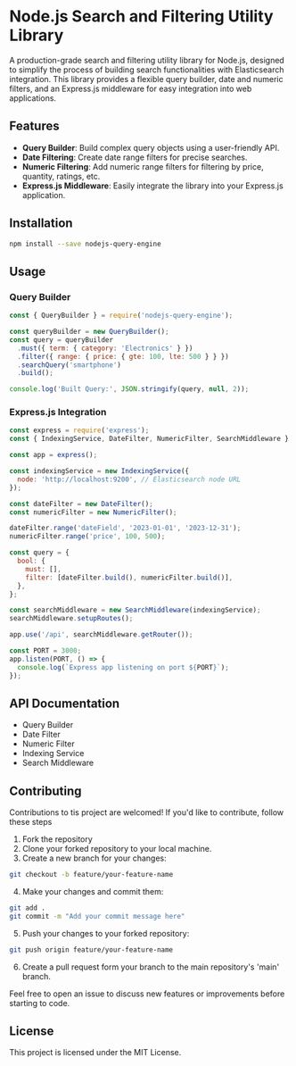 # Node.js Search and Filtering Utility Library

A production-grade search and filtering utility library for Node.js, designed to simplify the process of building search functionalities with Elasticsearch integration. This library provides a flexible query builder, date and numeric filters, and an Express.js middleware for easy integration into web applications.

## Features

- **Query Builder**: Build complex query objects using a user-friendly API.
- **Date Filtering**: Create date range filters for precise searches.
- **Numeric Filtering**: Add numeric range filters for filtering by price, quantity, ratings, etc.
- **Express.js Middleware**: Easily integrate the library into your Express.js application.

## Installation

```bash
npm install --save nodejs-query-engine
```

## Usage
### Query Builder

```javascript
const { QueryBuilder } = require('nodejs-query-engine');

const queryBuilder = new QueryBuilder();
const query = queryBuilder
  .must({ term: { category: 'Electronics' } })
  .filter({ range: { price: { gte: 100, lte: 500 } } })
  .searchQuery('smartphone')
  .build();

console.log('Built Query:', JSON.stringify(query, null, 2));
```

### Express.js Integration
```javascript 
const express = require('express');
const { IndexingService, DateFilter, NumericFilter, SearchMiddleware } = require('nodejs-query-engine');

const app = express();

const indexingService = new IndexingService({
  node: 'http://localhost:9200', // Elasticsearch node URL
});

const dateFilter = new DateFilter();
const numericFilter = new NumericFilter();

dateFilter.range('dateField', '2023-01-01', '2023-12-31');
numericFilter.range('price', 100, 500);

const query = {
  bool: {
    must: [],
    filter: [dateFilter.build(), numericFilter.build()],
  },
};

const searchMiddleware = new SearchMiddleware(indexingService);
searchMiddleware.setupRoutes();

app.use('/api', searchMiddleware.getRouter());

const PORT = 3000;
app.listen(PORT, () => {
  console.log(`Express app listening on port ${PORT}`);
});
```

## API Documentation
- Query Builder
- Date Filter
- Numeric Filter
- Indexing Service
- Search Middleware

## Contributing

Contributions to tis project are welcomed! If you'd like to contribute, follow these steps

1. Fork the repository
2. Clone your forked repository to your local machine.
3. Create a new branch for your changes:
```bash
git checkout -b feature/your-feature-name
```
4. Make your changes and commit them:
```bash
git add .
git commit -m "Add your commit message here"
```
5. Push your changes to your forked repository:
```bash
git push origin feature/your-feature-name
```
6. Create a pull request form your branch to the main repository's 'main' branch.

Feel free to open an issue to discuss new features or improvements before starting to code.

## License
This project is licensed under the MIT License.


